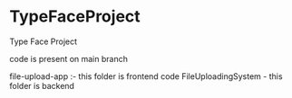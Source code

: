 # TypeFaceProject
Type Face Project

code is present on main branch 

file-upload-app :- this folder is frontend code
FileUploadingSystem - this folder is backend
